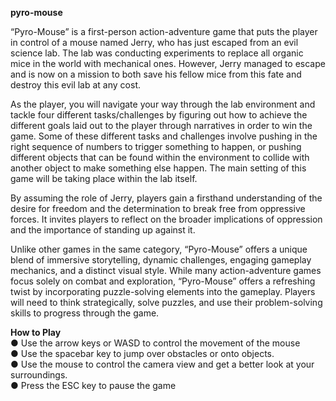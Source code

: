 **pyro-mouse**

“Pyro-Mouse” is a first-person action-adventure game that puts the player in control of a mouse named Jerry, who has just escaped from an evil science lab. The lab was conducting experiments to replace all organic mice in the world with mechanical ones. However, Jerry managed to escape and is now on a mission to both save his fellow mice from this fate and destroy this evil lab at any cost.

As the player, you will navigate your way through the lab environment and tackle four different tasks/challenges by figuring out how to achieve the different goals laid out to the player through narratives in order to win the game. Some of these different tasks and challenges involve pushing in the right sequence of numbers to trigger something to happen, or pushing different objects that can be found within the environment to collide with another object to make something else happen. The main setting of this game will be taking place within the lab itself.

By assuming the role of Jerry, players gain a firsthand understanding of the desire for freedom and the determination to break free from oppressive forces. It invites players to reflect on the broader implications of oppression and the importance of standing up against it.

Unlike other games in the same category, “Pyro-Mouse” offers a unique blend of immersive storytelling, dynamic challenges, engaging gameplay mechanics, and a distinct visual style. While many action-adventure games focus solely on combat and exploration, “Pyro-Mouse” offers a refreshing twist by incorporating puzzle-solving elements into the gameplay. Players will need to think strategically, solve puzzles, and use their problem-solving skills to progress through the game.


**How to Play**<br/>
● Use the arrow keys or WASD to control the movement of the mouse<br/>
● Use the spacebar key to jump over obstacles or onto objects.<br/>
● Use the mouse to control the camera view and get a better look at your
surroundings.<br/>
● Press the ESC key to pause the game<br/>
